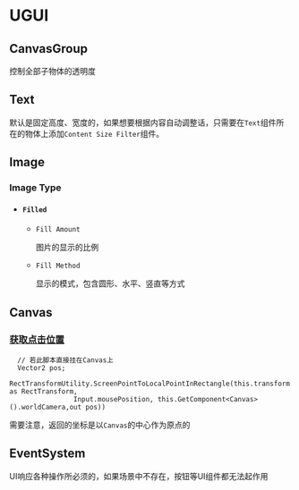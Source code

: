 # UGUI

## CanvasGroup

控制全部子物体的透明度

## Text

默认是固定高度、宽度的，如果想要根据内容自动调整话，只需要在`Text`组件所在的物体上添加`Content Size Filter`组件。

## Image

### Image Type

- #### `Filled`

  - `Fill Amount`

    图片的显示的比例

  - `Fill Method`

    显示的模式，包含圆形、水平、竖直等方式
    
## Canvas

### [获取点击位置](https://blog.csdn.net/liujunjie612/article/details/62891926)

```
  // 若此脚本直接挂在Canvas上
  Vector2 pos;
  RectTransformUtility.ScreenPointToLocalPointInRectangle(this.transform as RectTransform,
	            Input.mousePosition, this.GetComponent<Canvas>().worldCamera,out pos))

```
需要注意，返回的坐标是以`Canvas`的中心作为原点的

## EventSystem

UI响应各种操作所必须的，如果场景中不存在，按钮等UI组件都无法起作用